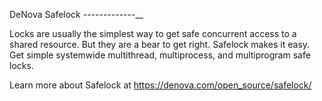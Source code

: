 
DeNova Safelock
-------------__

Locks are usually the simplest way to get safe concurrent access to a shared resource.
But they are a bear to get right.
Safelock makes it easy.
Get simple systemwide multithread, multiprocess, and multiprogram safe locks.


Learn more about Safelock at https://denova.com/open_source/safelock/
